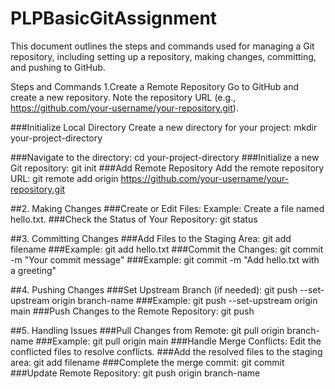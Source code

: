 # PLPBasicGitAssignment

This document outlines the steps and commands used for managing a Git repository, including setting up a repository, making changes, committing, and pushing to GitHub.

Steps and Commands
1.Create a Remote Repository
Go to GitHub and create a new repository.
Note the repository URL (e.g., https://github.com/your-username/your-repository.git).

###Initialize Local Directory
Create a new directory for your project:
mkdir your-project-directory

###Navigate to the directory:
cd your-project-directory
###Initialize a new Git repository:
git init
###Add Remote Repository
Add the remote repository URL:
git remote add origin https://github.com/your-username/your-repository.git


##2. Making Changes
###Create or Edit Files:
Example: Create a file named hello.txt.
###Check the Status of Your Repository:
git status

##3. Committing Changes
###Add Files to the Staging Area:
git add filename
###Example:
git add hello.txt
###Commit the Changes:
git commit -m "Your commit message"
###Example:
git commit -m "Add hello.txt with a greeting"

##4. Pushing Changes
###Set Upstream Branch (if needed):
git push --set-upstream origin branch-name
###Example:
git push --set-upstream origin main
###Push Changes to the Remote Repository:
git push

##5. Handling Issues
###Pull Changes from Remote:
git pull origin branch-name
###Example:
git pull origin main
###Handle Merge Conflicts:
Edit the conflicted files to resolve conflicts.
###Add the resolved files to the staging area:
git add filename
###Complete the merge commit:
git commit
###Update Remote Repository:
git push origin branch-name

